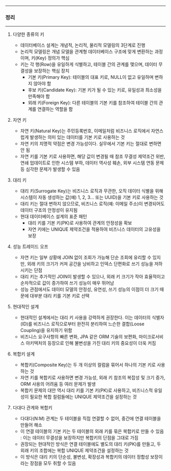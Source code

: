 -----
### 정리
-----
1. 다양한 종류의 키
   - 데이터베이스 설계는 개념적, 논리적, 물리적 모델링의 3단계로 진행
   - 논리적 모델링은 개념 모델을 관계형 데이터베이스 구조에 맞게 변환하는 과정이며, 키(Key) 정의가 핵심
   - 키는 각 행(Row)을 유일하게 식별하고, 테이블 간의 관계를 맺으며, 데이터 무결성을 보장하는 핵심 장치
     + 기본 키(Primary Key): 테이블의 대표 키로, NULL이 없고 유일하며 변하지 않아야 함
     + 후보 키(Candidate Key): 기본 키가 될 수 있는 키로, 유일성과 최소성을 만족해야 함
     + 외래 키(Foreign Key): 다른 테이블의 기본 키를 참조하여 테이블 간의 관계를 연결하는 역할을 함

2. 자연 키
   - 자연 키(Natural Key)는 주민등록번호, 이메일처럼 비즈니스 로직에서 자연스럽게 발생하는 의미 있는 데이터를 기본 키로 사용하는 것
   - 자연 키의 치명적 약점은 변경 가능성이다. 실무에서 기본 키는 절대로 변하면 안 됨
   - 자연 키를 기본 키로 사용하면, 해당 값이 변경될 때 참조 무결성 제약조건 위반, 연쇄 업데이트로 인한 시스템 부하, 데이터 역사성 훼손, 외부 시스템 연동 문제 등 심각한 문제가 발생할 수 있음

3. 대리 키
   - 대리 키(Surrogate Key)는 비즈니스 로직과 무관한, 오직 데이터 식별을 위해 시스템이 자동 생성하는 값(예) 1, 2, 3... 또는 UUID)을 기본 키로 사용하는 것
   - 대리 키는 절대 변하지 않으므로, 비즈니스 로직(예: 이메일 주소)이 변경되어도 데이터 구조의 안정성이 유지됨
   - 현대 데이터베이스 설계의 표준 패턴
     + 대리 키를 기본 키(PK)로 사용하여 관계의 안정성을 확보
     + 자연 키에는 UNIQUE 제약조건을 적용하여 비즈니스 데이터의 고유성을 보장

4. 성능 트레이드 오프
   - 자연 키는 일부 상황에 JOIN 없이 조회가 가능해 단순 조회에 유리할 수 있지만, 외래 키의 크기가 커져 공간을 낭비하고 인덱스 단편화로 쓰기 성능을 저하시키는 단점
   - 대리 키는 추가적인 JOIN이 발생할 수 있으나, 외래 키 크기가 작아 효율적이고 순차적으로 값이 증가하여 쓰기 성능이 매우 뛰어남
   - 성능 관점에서도 데이터 모델의 안정성, 유연성, 쓰기 성능의 이점이 더 크기 때문에 대부분 대리 키를 기본 키로 선택

5. 현대적인 설계
   - 현대적인 설계에서는 대리 키 사용을 강력하게 권장한다. 이는 데이터의 식별자(ID)를 비즈니스 로직으로부터 완전히 분리하여 느슨한 결합(Loose Coupling)을 유지하기 위함
   - 비즈니스 요구사항의 빠른 변화, JPA 같은 ORM 기술의 보편화, 마이크로서비스 아키텍처의 등장으로 인해 불변성을 가진 대리 키의 중요성이 더욱 커짐

6. 복합키 설계
   - 복합키(Composite Key)는 두 개 이상의 컬럼을 묶어서 하나의 기본 키로 사용하는 것
   - 자연 키를 복합키로 사용하면 변경 가능성, 외래 키 참조의 복잡성 및 크기 증가, ORM 사용의 어려움 등 여러 문제가 발생
   - 복합키 문제의 대안 역시 대리 키를 기본 키(PK)로 사용하고, 비즈니스적 유일성이 필요한 복합 컬럼들에는 UNIQUE 제약조건을 설정하는 것

7. 다대다 관계와 복합키
   - 다대다(N:M) 관계는 두 테이블을 직접 연결할 수 없어, 중간에 연결 테이블을 만들어 해소
   - 이 연결 테이블의 기본 키는 두 테이블의 외래 키를 묶은 복합키로 만들 수 있음 : 이는 데이터 무결성을 보장하지만 복합키의 단점을 그대로 가짐
   - 권장되는 현대적인 방식은 연결 테이블에도 별도의 대리 키(PK)를 만들고, 두 외래 키의 조합에는 복합 UNIQUE 제약조건을 설정하는 것
   - 이 방식은 대리 키의 단순성, 불변성, 확장성과 복합키의 데이터 정합성 보장이라는 장점을 모두 취할 수 있음
